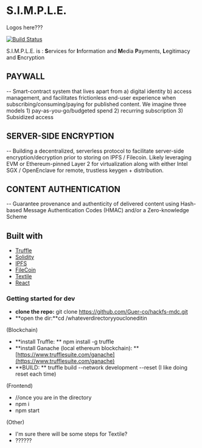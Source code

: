 # S.I.M.P.L.E.

Logos here???

[![Build Status](https://travis-ci.org/joemccann/dillinger.svg?branch=master)](https://travis-ci.org/joemccann/dillinger)

S.I.M.P.L.E. is :  **S**ervices for **I**nformation and **M**edia **P**ayments, **L**egitimacy and **E**ncryption
## PAYWALL
-- Smart-contract system that lives apart from a) digital identity b) access management, and facilitates frictionless end-user experience when subscribing/consuming/paying for published content. We imagine three models 1) pay-as-you-go/budgeted spend 2) recurring subscription 3) Subsidized access
## SERVER-SIDE ENCRYPTION
-- Building a decentralized, serverless protocol to facilitate server-side encryption/decryption prior to storing on IPFS / Filecoin. Likely leveraging EVM or Ethereum-pinned Layer 2 for virtualization along with either Intel SGX / OpenEnclave for remote, trustless keygen + distribution.
## CONTENT AUTHENTICATION
-- Guarantee provenance and authenticity of delivered content using Hash-based Message Authentication Codes (HMAC) and/or a Zero-knowledge Scheme

## Built with
* [Truffle](https://www.google.com)
* [Solidity](https://www.google.com)
* [IPFS](https://www.google.com)
* [FileCoin](https://www.google.com)
* [Textile](https://www.google.com)
* [React](https://www.google.com)


### Getting started for dev

* **clone the repo:** git clone https://github.com/Guer-co/hackfs-mdc.git
* **open the dir:**cd /whateverdirectoryyoucloneditin

(Blockchain)
* **install Truffle: ** npm install -g truffle
* **install Ganache (local ethereum blockchain): ** [https://www.trufflesuite.com/ganache](https://www.trufflesuite.com/ganache)
* **BUILD: ** truffle build --network development --reset    (I like doing reset each time)

(Frontend)
* //once you are in the directory
* npm i
* npm start

(Other)
* I'm sure there will be some steps for Textile? 
* ??????
